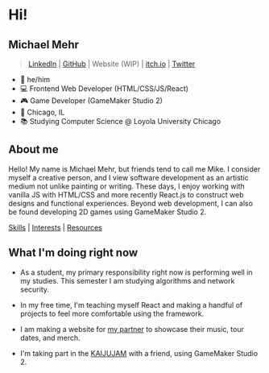 # Hi!

## Michael Mehr

> [LinkedIn](https://www.linkedin.com/in/michael-m-29b816b4/) | [GitHub](https://github.com/michaelmehr) | Website (WIP) | [itch.io](https://mikemehr.itch.io/) | [Twitter](https://twitter.com/MIKE_MEHR)

- 🌈 he/him
- 💻 Frontend Web Developer (HTML/CSS/JS/React)
- 🎮 Game Developer (GameMaker Studio 2)
- 🌃 Chicago, IL
- 📚 Studying Computer Science @ Loyola University Chicago

## About me

Hello! My name is Michael Mehr, but friends tend to call me Mike. I consider myself a creative person, and I view software development as an artistic medium not unlike painting or writing. These days, I enjoy working with vanilla JS with HTML/CSS and more recently React.js to construct web designs and functional experiences. Beyond web development, I can also be found developing 2D games using GameMaker Studio 2.

[Skills](SKILLS.md) | [Interests](INTERESTS.md) | [Resources]()

## What I'm doing right now

- As a student, my primary responsibility right now is performing well in my studies. This semester I am studying algorithms and network security.

- In my free time, I'm teaching myself React and making a handful of projects to feel more comfortable using the framework.

- I am making a website for [my partner](https://fraxiom-music.netlify.app/) to showcase their music, tour dates, and merch.

- I'm taking part in the [KAIJUJAM](https://itch.io/jam/kaijujam) with a friend, using GameMaker Studio 2.
